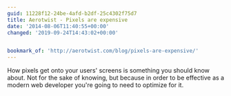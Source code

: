 ```yaml
---
guid: 11228f12-24be-4afd-b2df-25c4302f75d7
title: Aerotwist - Pixels are expensive
date: '2014-08-06T11:40:55+00:00'
changed: '2019-09-24T14:43:02+00:00'


bookmark_of: 'http://aerotwist.com/blog/pixels-are-expensive/'
---
```



How pixels get onto your users' screens is something you should know about. Not for the sake of knowing, but because in order to be effective as a modern web developer you're going to need to optimize for it.
